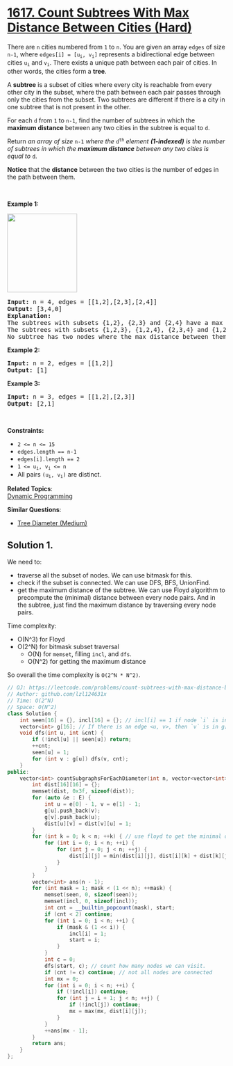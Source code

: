 # [1617. Count Subtrees With Max Distance Between Cities (Hard)](https://leetcode.com/problems/count-subtrees-with-max-distance-between-cities/)

<p>There are <code>n</code> cities numbered from <code>1</code> to <code>n</code>. You are given an array <code>edges</code> of size <code>n-1</code>, where <code>edges[i] = [u<sub>i</sub>, v<sub>i</sub>]</code> represents a bidirectional edge between cities <code>u<sub>i</sub></code> and <code>v<sub>i</sub></code>. There exists a unique path between each pair of cities. In other words, the cities form a <strong>tree</strong>.</p>

<p>A <strong>subtree</strong> is a subset of cities where every city is reachable from every other city in the subset, where the path between each pair passes through only the cities from the subset. Two subtrees are different if there is a city in one subtree that is not present in the other.</p>

<p>For each <code>d</code> from <code>1</code> to <code>n-1</code>, find the number of subtrees in which the <strong>maximum distance</strong> between any two cities in the subtree is equal to <code>d</code>.</p>

<p>Return <em>an array of size</em> <code>n-1</code> <em>where the </em><code>d<sup>th</sup></code><em> </em><em>element <strong>(1-indexed)</strong> is the number of subtrees in which the <strong>maximum distance</strong> between any two cities is equal to </em><code>d</code>.</p>

<p><strong>Notice</strong>&nbsp;that&nbsp;the <strong>distance</strong> between the two cities is the number of edges in the path between them.</p>

<p>&nbsp;</p>
<p><strong>Example 1:</strong></p>

<p><strong><img alt="" src="https://assets.leetcode.com/uploads/2020/09/21/p1.png" style="width: 161px; height: 181px;"></strong></p>

<pre><strong>Input:</strong> n = 4, edges = [[1,2],[2,3],[2,4]]
<strong>Output:</strong> [3,4,0]
<strong>Explanation:
</strong>The subtrees with subsets {1,2}, {2,3} and {2,4} have a max distance of 1.
The subtrees with subsets {1,2,3}, {1,2,4}, {2,3,4} and {1,2,3,4} have a max distance of 2.
No subtree has two nodes where the max distance between them is 3.
</pre>

<p><strong>Example 2:</strong></p>

<pre><strong>Input:</strong> n = 2, edges = [[1,2]]
<strong>Output:</strong> [1]
</pre>

<p><strong>Example 3:</strong></p>

<pre><strong>Input:</strong> n = 3, edges = [[1,2],[2,3]]
<strong>Output:</strong> [2,1]
</pre>

<p>&nbsp;</p>
<p><strong>Constraints:</strong></p>

<ul>
	<li><code>2 &lt;= n &lt;= 15</code></li>
	<li><code>edges.length == n-1</code></li>
	<li><code>edges[i].length == 2</code></li>
	<li><code>1 &lt;= u<sub>i</sub>, v<sub>i</sub> &lt;= n</code></li>
	<li>All pairs <code>(u<sub>i</sub>, v<sub>i</sub>)</code> are distinct.</li>
</ul>


**Related Topics**:  
[Dynamic Programming](https://leetcode.com/tag/dynamic-programming/)

**Similar Questions**:
* [Tree Diameter (Medium)](https://leetcode.com/problems/tree-diameter/)

## Solution 1.

We need to:
* traverse all the subset of nodes. We can use bitmask for this.
* check if the subset is connected. We can use DFS, BFS, UnionFind.
* get the maximum distance of the subtree. We can use Floyd algorithm to precompute the (minimal) distance between every node pairs. And in the subtree, just find the maximum distance by traversing every node pairs.

Time complexity:
* O(N^3) for Floyd
* O(2^N) for bitmask subset traversal
  * O(N) for `memset`, filling `incl`, and `dfs`.
  * O(N^2) for getting the maximum distance

So overall the time complexity is `O(2^N * N^2)`.

```cpp
// OJ: https://leetcode.com/problems/count-subtrees-with-max-distance-between-cities/
// Author: github.com/lzl124631x
// Time: O(2^N)
// Space: O(N^2)
class Solution {
    int seen[16] = {}, incl[16] = {}; // incl[i] == 1 if node `i` is included in mask
    vector<int> g[16]; // If there is an edge <u, v>, then `v` is in g[u]
    void dfs(int u, int &cnt) {
        if (!incl[u] || seen[u]) return;
        ++cnt;
        seen[u] = 1;
        for (int v : g[u]) dfs(v, cnt);
    }
public:
    vector<int> countSubgraphsForEachDiameter(int n, vector<vector<int>>& E) {
        int dist[16][16] = {};
        memset(dist, 0x3f, sizeof(dist));
        for (auto &e : E) {
            int u = e[0] - 1, v = e[1] - 1;
            g[u].push_back(v);
            g[v].push_back(u);
            dist[u][v] = dist[v][u] = 1;
        }
        for (int k = 0; k < n; ++k) { // use floyd to get the minimal distance between every two nodes.
            for (int i = 0; i < n; ++i) {
                for (int j = 0; j < n; ++j) {
                    dist[i][j] = min(dist[i][j], dist[i][k] + dist[k][j]);
                }
            }
        }
        vector<int> ans(n - 1);
        for (int mask = 1; mask < (1 << n); ++mask) {
            memset(seen, 0, sizeof(seen));
            memset(incl, 0, sizeof(incl));
            int cnt = __builtin_popcount(mask), start;
            if (cnt < 2) continue;
            for (int i = 0; i < n; ++i) {
                if (mask & (1 << i)) {
                    incl[i] = 1;
                    start = i;
                }
            }
            int c = 0;
            dfs(start, c); // count how many nodes we can visit.
            if (cnt != c) continue; // not all nodes are connected
            int mx = 0;
            for (int i = 0; i < n; ++i) {
                if (!incl[i]) continue;
                for (int j = i + 1; j < n; ++j) {
                    if (!incl[j]) continue;
                    mx = max(mx, dist[i][j]);
                }
            }
            ++ans[mx - 1];
        }
        return ans;
    }
};
```
